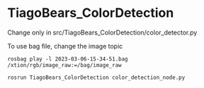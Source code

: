 # TiagoBears_ColorDetection

Change only in src/TiagoBears_ColorDetection/color_detector.py

To use bag file, change the image topic

```
rosbag play -l 2023-03-06-15-34-51.bag /xtion/rgb/image_raw:=/bag/image_raw
```

```
rosrun TiagoBears_ColorDetection color_detection_node.py
```